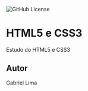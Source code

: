 
![GitHub License](https://img.shields.io/github/license/gabrielxla/site?style=for-the-badge)

# HTML5 e CSS3
Estudo do HTML5 e CSS3
## Autor
Gabriel Lima 
